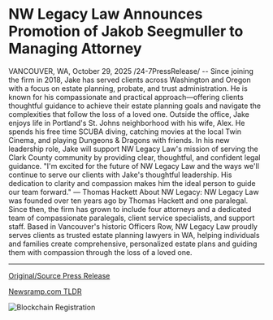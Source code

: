 # NW Legacy Law Announces Promotion of Jakob Seegmuller to Managing Attorney

VANCOUVER, WA, October 29, 2025 /24-7PressRelease/ -- Since joining the firm in 2018, Jake has served clients across Washington and Oregon with a focus on estate planning, probate, and trust administration. He is known for his compassionate and practical approach—offering clients thoughtful guidance to achieve their estate planning goals and navigate the complexities that follow the loss of a loved one.  Outside the office, Jake enjoys life in Portland's St. Johns neighborhood with his wife, Alex. He spends his free time SCUBA diving, catching movies at the local Twin Cinema, and playing Dungeons & Dragons with friends.  In his new leadership role, Jake will support NW Legacy Law's mission of serving the Clark County community by providing clear, thoughtful, and confident legal guidance.  "I'm excited for the future of NW Legacy Law and the ways we'll continue to serve our clients with Jake's thoughtful leadership. His dedication to clarity and compassion makes him the ideal person to guide our team forward." — Thomas Hackett  About NW Legacy:  NW Legacy Law was founded over ten years ago by Thomas Hackett and one paralegal. Since then, the firm has grown to include four attorneys and a dedicated team of compassionate paralegals, client service specialists, and support staff. Based in Vancouver's historic Officers Row, NW Legacy Law proudly serves clients as trusted estate planning lawyers in WA, helping individuals and families create comprehensive, personalized estate plans and guiding them with compassion through the loss of a loved one. 

---

[Original/Source Press Release](https://www.24-7pressrelease.com/press-release/528149/nw-legacy-law-announces-promotion-of-jakob-seegmuller-to-managing-attorney)
                    

[Newsramp.com TLDR](https://newsramp.com/curated-news/nw-legacy-law-names-jake-to-leadership-role-in-estate-planning-expansion/7cf71f121f6c2296152e12d3214b907a) 

 

 



![Blockchain Registration](https://cdn.newsramp.app/24-7PressRelease/qrcode/2510/29/mailbQtA.webp)